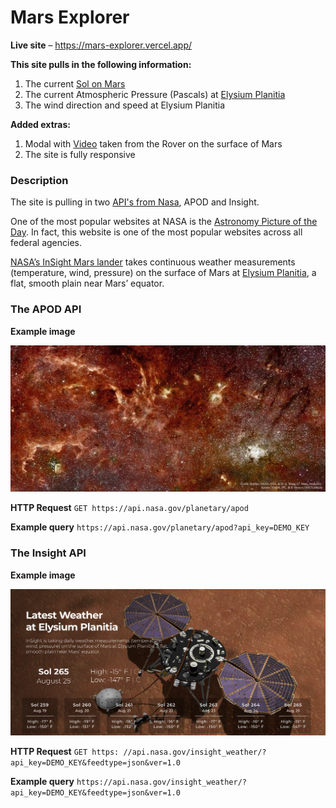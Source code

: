 # Mars Explorer

**Live site** – https://mars-explorer.vercel.app/

**This site pulls in the following information:**

1. The current [Sol on Mars](https://en.wikipedia.org/wiki/Sol_(day_on_Mars))
2. The current Atmospheric Pressure (Pascals) at [Elysium Planitia](https://youtu.be/4zlF0hHuM84)
3. The wind direction and speed at Elysium Planitia

**Added extras:**

1. Modal with [Video](https://youtu.be/Flbhk1KHHJw) taken from the Rover on the surface of Mars
2. The site is fully responsive

### Description
The site is pulling in two [API's from Nasa](https://api.nasa.gov/), APOD and Insight.

One of the most popular websites at NASA is the [Astronomy Picture of the Day](https://apod.nasa.gov/apod/astropix.html). In fact, this website is one of the most popular websites across all federal agencies.

[NASA’s InSight Mars lander](https://mars.nasa.gov/insight/weather/) takes continuous weather measurements (temperature, wind, pressure) on the surface of Mars at [Elysium Planitia](https://youtu.be/4zlF0hHuM84), a flat, smooth plain near Mars’ equator.

### The APOD API
**Example image**

![Nasa image if the day example image](img/apod.jpg)

**HTTP Request**
`GET https://api.nasa.gov/planetary/apod`

**Example query**
`https://api.nasa.gov/planetary/apod?api_key=DEMO_KEY`

### The Insight API
**Example image**

![Nasa insight example image](img/insight_photo.png)

**HTTP Request**
`GET https: //api.nasa.gov/insight_weather/?api_key=DEMO_KEY&feedtype=json&ver=1.0`

**Example query**
`https://api.nasa.gov/insight_weather/?api_key=DEMO_KEY&feedtype=json&ver=1.0`